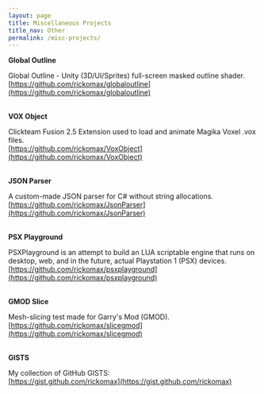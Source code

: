 ```yaml
---
layout: page
title: Miscellaneous Projects
title_nav: Other
permalink: /misc-projects/
---
```

**Global Outline**

Global Outline - Unity (3D/UI/Sprites) full-screen masked outline shader.<br>
[https://github.com/rickomax/globaloutline](https://github.com/rickomax/globaloutline)<br><br>

**VOX Object**

Clickteam Fusion 2.5 Extension used to load and animate Magika Voxel .vox files.<br>
[https://github.com/rickomax/VoxObject](https://github.com/rickomax/VoxObject)<br><br>

**JSON Parser**

A custom-made JSON parser for C# without string allocations.<br>
[https://github.com/rickomax/JsonParser](https://github.com/rickomax/JsonParser)<br><br>

**PSX Playground**

PSXPlayground is an attempt to build an LUA scriptable engine that runs on desktop, web, and in the future, actual Playstation 1 (PSX) devices.<br>
[https://github.com/rickomax/psxplayground](https://github.com/rickomax/psxplayground)<br><br>

**GMOD Slice**

Mesh-slicing test made for Garry's Mod (GMOD).
[https://github.com/rickomax/slicegmod](https://github.com/rickomax/slicegmod)<br><br>

**GISTS**

My collection of GitHub GISTS:<br>
[https://gist.github.com/rickomax](https://gist.github.com/rickomax)<br>
